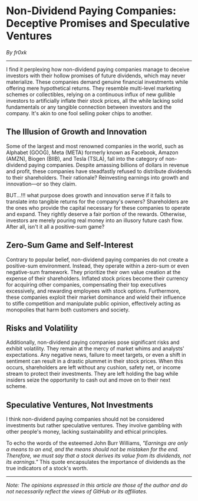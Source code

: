 # Non-Dividend Paying Companies: Deceptive Promises and Speculative Ventures

*By fr0xk*

---

I find it perplexing how non-dividend paying companies manage to deceive investors with their hollow promises of future dividends, which may never materialize. These companies demand genuine financial investments while offering mere hypothetical returns. They resemble multi-level marketing schemes or collectibles, relying on a continuous influx of new gullible investors to artificially inflate their stock prices, all the while lacking solid fundamentals or any tangible connection between investors and the company. It's akin to one fool selling poker chips to another.

## The Illusion of Growth and Innovation

Some of the largest and most renowned companies in the world, such as Alphabet (GOOG), Meta (META) formerly known as Facebook, Amazon (AMZN), Biogen (BIIB), and Tesla (TSLA), fall into the category of non-dividend paying companies. Despite amassing billions of dollars in revenue and profit, these companies have steadfastly refused to distribute dividends to their shareholders. Their rationale? Reinvesting earnings into growth and innovation—or so they claim.

BUT...!!! what purpose does growth and innovation serve if it fails to translate into tangible returns for the company's owners? Shareholders are the ones who provide the capital necessary for these companies to operate and expand. They rightly deserve a fair portion of the rewards. Otherwise, investors are merely pouring real money into an illusory future cash flow. After all, isn't it all a positive-sum game?

## Zero-Sum Game and Self-Interest

Contrary to popular belief, non-dividend paying companies do not create a positive-sum environment. Instead, they operate within a zero-sum or even negative-sum framework. They prioritize their own value creation at the expense of their shareholders. Inflated stock prices become their currency for acquiring other companies, compensating their top executives excessively, and rewarding employees with stock options. Furthermore, these companies exploit their market dominance and wield their influence to stifle competition and manipulate public opinion, effectively acting as monopolies that harm both customers and society.

## Risks and Volatility

Additionally, non-dividend paying companies pose significant risks and exhibit volatility. They remain at the mercy of market whims and analysts' expectations. Any negative news, failure to meet targets, or even a shift in sentiment can result in a drastic plummet in their stock prices. When this occurs, shareholders are left without any cushion, safety net, or income stream to protect their investments. They are left holding the bag while insiders seize the opportunity to cash out and move on to their next scheme.

## Speculative Ventures, Not Investments

I think non-dividend paying companies should not be considered investments but rather speculative ventures. They involve gambling with other people's money, lacking sustainability and ethical principles.

To echo the words of the esteemed John Burr Williams, *"Earnings are only a means to an end, and the means should not be mistaken for the end. Therefore, we must say that a stock derives its value from its dividends, not its earnings."* This quote encapsulates the importance of dividends as the true indicators of a stock's worth.

---

*Note: The opinions expressed in this article are those of the author and do not necessarily reflect the views of GitHub or its affiliates.*
